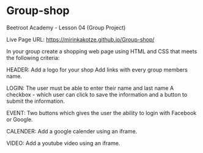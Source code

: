 # Group-shop
Beetroot Academy - Lesson 04 (Group Project)

Live Page URL: https://mirinkakotze.github.io/Group-shop/

In your group create a shopping web page using HTML and CSS that meets the following criteria:

HEADER:
Add a logo for your shop
Add links with every group members name.

LOGIN:
The user must be able to enter their name and last name
A checkbox - which user can click to save the information
and a button to submit the information.

EVENT:
Two buttons which gives the user the ability to login with Facebook or Google.

CALENDER:
Add a google calender using an iframe.

VIDEO:
Add a youtube video using an iframe.

